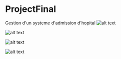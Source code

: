 # ProjectFinal
Gestion d'un systeme d'admission d'hopital
![alt text](https://private-user-images.githubusercontent.com/107779513/376068041-bf5221fe-f7e5-4e56-ab7d-c9a17454efdb.png?jwt=eyJhbGciOiJIUzI1NiIsInR5cCI6IkpXVCJ9.eyJpc3MiOiJnaXRodWIuY29tIiwiYXVkIjoicmF3LmdpdGh1YnVzZXJjb250ZW50LmNvbSIsImtleSI6ImtleTUiLCJleHAiOjE3Mjg4NTI2OTMsIm5iZiI6MTcyODg1MjM5MywicGF0aCI6Ii8xMDc3Nzk1MTMvMzc2MDY4MDQxLWJmNTIyMWZlLWY3ZTUtNGU1Ni1hYjdkLWM5YTE3NDU0ZWZkYi5wbmc_WC1BbXotQWxnb3JpdGhtPUFXUzQtSE1BQy1TSEEyNTYmWC1BbXotQ3JlZGVudGlhbD1BS0lBVkNPRFlMU0E1M1BRSzRaQSUyRjIwMjQxMDEzJTJGdXMtZWFzdC0xJTJGczMlMkZhd3M0X3JlcXVlc3QmWC1BbXotRGF0ZT0yMDI0MTAxM1QyMDQ2MzNaJlgtQW16LUV4cGlyZXM9MzAwJlgtQW16LVNpZ25hdHVyZT0yZjFkNjkyMjQ0MmRjN2VlNDQ0MTNkODY0Y2M4MGI1MTYxZDk1OGI1NjliNmU0YWI2MmVkNzJhYWVhYmI0NDRmJlgtQW16LVNpZ25lZEhlYWRlcnM9aG9zdCJ9.8ir37NCd8tEHgHXkkBIQ0Vae4zxSM9fM9As-gK0jHyo)


![alt text](https://private-user-images.githubusercontent.com/107779513/376068067-d13e5889-b940-4436-a3ad-ce1d8ab4df10.png?jwt=eyJhbGciOiJIUzI1NiIsInR5cCI6IkpXVCJ9.eyJpc3MiOiJnaXRodWIuY29tIiwiYXVkIjoicmF3LmdpdGh1YnVzZXJjb250ZW50LmNvbSIsImtleSI6ImtleTUiLCJleHAiOjE3Mjg4NTI2OTMsIm5iZiI6MTcyODg1MjM5MywicGF0aCI6Ii8xMDc3Nzk1MTMvMzc2MDY4MDY3LWQxM2U1ODg5LWI5NDAtNDQzNi1hM2FkLWNlMWQ4YWI0ZGYxMC5wbmc_WC1BbXotQWxnb3JpdGhtPUFXUzQtSE1BQy1TSEEyNTYmWC1BbXotQ3JlZGVudGlhbD1BS0lBVkNPRFlMU0E1M1BRSzRaQSUyRjIwMjQxMDEzJTJGdXMtZWFzdC0xJTJGczMlMkZhd3M0X3JlcXVlc3QmWC1BbXotRGF0ZT0yMDI0MTAxM1QyMDQ2MzNaJlgtQW16LUV4cGlyZXM9MzAwJlgtQW16LVNpZ25hdHVyZT01NTA3OTE2ZTAxYWQwZmU2NmE3MzBiZTE3NzkzZmM5MWY2ZGRkYzY4ZmNhZDJlNzljNjA5NzdiYzI5YjhlY2QwJlgtQW16LVNpZ25lZEhlYWRlcnM9aG9zdCJ9.A9EjnkE8-SostNRSKQIp0I3uv2xnhQFHcy_4SJUApdg)

![alt text](https://private-user-images.githubusercontent.com/107779513/376068058-c8297771-89d6-41c3-811d-044ab10cfc6e.png?jwt=eyJhbGciOiJIUzI1NiIsInR5cCI6IkpXVCJ9.eyJpc3MiOiJnaXRodWIuY29tIiwiYXVkIjoicmF3LmdpdGh1YnVzZXJjb250ZW50LmNvbSIsImtleSI6ImtleTUiLCJleHAiOjE3Mjg4NTI2OTMsIm5iZiI6MTcyODg1MjM5MywicGF0aCI6Ii8xMDc3Nzk1MTMvMzc2MDY4MDU4LWM4Mjk3NzcxLTg5ZDYtNDFjMy04MTFkLTA0NGFiMTBjZmM2ZS5wbmc_WC1BbXotQWxnb3JpdGhtPUFXUzQtSE1BQy1TSEEyNTYmWC1BbXotQ3JlZGVudGlhbD1BS0lBVkNPRFlMU0E1M1BRSzRaQSUyRjIwMjQxMDEzJTJGdXMtZWFzdC0xJTJGczMlMkZhd3M0X3JlcXVlc3QmWC1BbXotRGF0ZT0yMDI0MTAxM1QyMDQ2MzNaJlgtQW16LUV4cGlyZXM9MzAwJlgtQW16LVNpZ25hdHVyZT05NTBiYWEwZTIzNDQ4NTEzOTA2ZDQ3ZWYzYTEzYWY2N2JiZDNhN2Y1ZmRlZTI4NzE0MjJhMjZiODlhYzZlZDg5JlgtQW16LVNpZ25lZEhlYWRlcnM9aG9zdCJ9.KBY2PmwShVLACEwxtE0LdX6f4dUSUA6HQ_202dX3Bw4)

![alt text](https://private-user-images.githubusercontent.com/107779513/376067953-1b35b3fe-077b-4681-9b45-ee7f29a62170.png?jwt=eyJhbGciOiJIUzI1NiIsInR5cCI6IkpXVCJ9.eyJpc3MiOiJnaXRodWIuY29tIiwiYXVkIjoicmF3LmdpdGh1YnVzZXJjb250ZW50LmNvbSIsImtleSI6ImtleTUiLCJleHAiOjE3Mjg4NTI2OTMsIm5iZiI6MTcyODg1MjM5MywicGF0aCI6Ii8xMDc3Nzk1MTMvMzc2MDY3OTUzLTFiMzViM2ZlLTA3N2ItNDY4MS05YjQ1LWVlN2YyOWE2MjE3MC5wbmc_WC1BbXotQWxnb3JpdGhtPUFXUzQtSE1BQy1TSEEyNTYmWC1BbXotQ3JlZGVudGlhbD1BS0lBVkNPRFlMU0E1M1BRSzRaQSUyRjIwMjQxMDEzJTJGdXMtZWFzdC0xJTJGczMlMkZhd3M0X3JlcXVlc3QmWC1BbXotRGF0ZT0yMDI0MTAxM1QyMDQ2MzNaJlgtQW16LUV4cGlyZXM9MzAwJlgtQW16LVNpZ25hdHVyZT0yN2FlM2VhNDRlYTk5OTEwMDQ2MjI2MGE2ZDY1ZWRhNWJhNjAxNmQ5NzI4YzRmZTM1YWJmYmZiOThhMThmNTFmJlgtQW16LVNpZ25lZEhlYWRlcnM9aG9zdCJ9.0Da_dAWx_JB47OQSgRegA83D7smqP4AU5T-hEm8iMlA)
